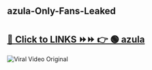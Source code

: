 
 ## azula-Only-Fans-Leaked

# <h2><a href="https://clipsfans.com/azula&ref=git">🔗 Click to LINKS ⏩⏩ 👉 🟢 azula </a></h2>

<a href="https://clipsfans.com/azula&ref=git" rel="nofollow" data-target="animated-image.originalLink"><img src="https://i.ibb.co.com/xMMVF88/686577567.gif" alt="Viral Video Original" style="max-width: 100%; display: inline-block;" data-target="animated-image.originalImage"></a>
